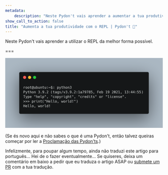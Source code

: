 ```yaml
---
metadata:
    description: "Neste Pydon't vais aprender a aumentar a tua produtividade ao usar da melhor maneira possível o REPL do Python."
show_call_to_action: false
title: "Aumenta a tua produtividade com o REPL | Pydon't 🐍"
---
```


Neste Pydon't vais aprender a utilizar o REPL da melhor forma possível.


===

![](thumbnail.png)

(Se és novo aqui e não sabes o que é uma Pydon't, então talvez queiras começar por
ler a [Proclamação das Pydon'ts][manifesto].)

Infelizmente, para poupar algum tempo, ainda não traduzi este artigo para português...
Hei de o fazer eventualmente...
Se quiseres, deixa um comentário em baixo a pedir que eu traduza o artigo ASAP ou [submete um PR][pr] com a tua tradução.


[pr]: https://github.com/mathspp/mathspp/blob/master/pages/02.blog/04.pydonts/the-power-of-reduce/item.pt.md
[subscribe]: https://mathspp.com/subscribe
[manifesto]: /blog/pydonts/pydont-manifesto
